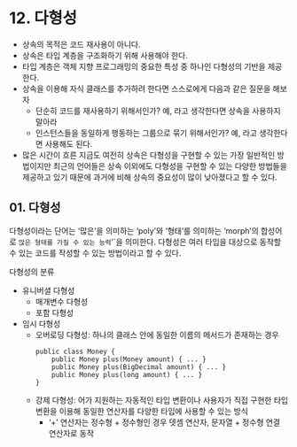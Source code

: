 # 12. 다형성
* 상속의 목적은 코드 재사용이 아니다.
* 상속은 타입 계층을 구조화하기 위해 사용해야 한다.
* 타입 계층은 객체 지향 프로그래밍의 중요한 특성 중 하나인 다형성의 기반을 제공한다.
* 상속을 이용해 자식 클래스를 추가하려 한다면 스스로에게 다음과 같은 질문을 해보자
  * 단순히 코드를 재사용하기 위해서인가? 예, 라고 생각한다면 상속을 사용하지 말아라
  * 인스턴스들을 동일하게 행동하는 그룹으로 묶기 위해서인가? 예, 라고 생각한다면 사용해도 된다.
* 많은 시간이 흐른 지금도 여전히 상속은 다형성을 구현할 수 있는 가장 일반적인 방법이지만 최근의 언어들은 상속 이외에도 다형성을 구현할 수 있는 다양한 방법들을 제공하고 있기 때문에 과거에 비해 상속의 중요성이 많이 낮아졌다고 할 수 있다.

## 01. 다형성
다형성이라는 단어는 ‘많은’을 의미하는 ‘poly’와 ‘형태’를 의미하는 ‘morph’의 합성어로 `많은 형태를 가질 수 있는 능력`’`을 의미한다. 다형성은 여러 타입을 대상으로 동작할 수 있는 코드를 작성할 수 있는 방법이라고 할 수 있다.

다형성의 분류
* 유니버셜 다형성
  * 매개변수 다형성
  * 포함 다형성
* 임시 다형성
  * 오버로딩 다형성: 하나의 클래스 안에 동일한 이름의 메서드가 존재하는 경우
    ```
    public class Money {
        public Money plus(Money amount) { ... } 
        public Money plus(BigDecimal amount) { ... } 
        public Money plus(long amount) { ... }
    }
    ```
  * 강제 다형성: 어가 지원하는 자동적인 타입 변환이나 사용자가 직접 구현한 타입 변환을 이용해 동일한 연산자를 다양한 타입에 사용할 수 있는 방식
    * ‘+’ 연산자는 정수형 + 정수형인 경우 뎃셈 연산자, 문자열 + 정수형 연결 연산자로 동작
